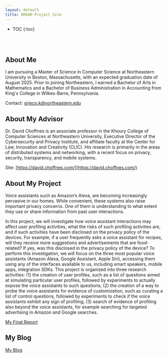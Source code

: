 ```yaml
---
layout: default
title: DREAM Project Site
---
```


* TOC
{:toc}

<style>

#markdown-toc ul {
    list-style: none;
    marign: 0;
    overflow: hidden;
    background-color: white;
    display: flex;
    width: 100%;
    margin-left: 0;
    border-top: 1px solid black;
    border-bottom: 1px solid black;
    height: 55px;
}

#markdown-toc li {
    flex: 1;
    display: inline, block;
    color: black;
    text-align: center;
}

#markdown-toc li a {
    display: block;
    color: black;
    text-align: center;
    padding: 14px 0; /* Adjust padding to center links vertically */
    text-decoration: none;
    text-transform:capitalize; /* Convert text to uppercase */
}

#markdown-toc li a:hover {
    background-color: #1111110e;
}
    
</style>

<br /><br />

## About Me

I am pursuing a Master of Science in Computer Science at Northeastern University in Boston, Massachusetts, with an expected graduation date of August 2025. Prior to joining Northeastern, I earned a Bachelor of Arts in Mathematics and a Bachelor of Business Administration in Accounting from King's College in Wilkes-Barre, Pennsylvania.

Contact: [grieco.k@northeastern.edu](https://outlook.office.com/mail/deeplink/compose?mailtouri=mailto%3Agrieco.k%40northeastern.edu)

## About My Advisor

Dr. David Choffnes is an associate professor in the Khoury College of Computer Sciences at Northeastern University, Executive Director of the Cybersecurity and Privacy Institute, and affiliate faculty at the Center for Law, Innovation and Creativity (CLIC). His research is primarily in the areas of distributed systems and networking, with a recent focus on privacy, security, transparency, and mobile systems.

Site: [https://david.choffnes.com/](https://david.choffnes.com/)

## About My Project

Voice assistants such as Amazon’s Alexa, are becoming increasingly pervasive in our homes. While convenient, these systems also raise important privacy concerns. One of them is understanding to what extent they use or share information from past user interactions.

In this project, we will investigate how voice assistant interactions may affect user profiling activities, what the risks of such profiling activities are, and if such activities have been disclosed on the privacy policy of the devices. For example, if a user frequently asks a voice assistant for recipes, will they receive more suggestions and advertisements that are food-related? If yes, was this disclosed in the privacy policy of the device?
To perform this investigation, we will focus on the three most popular voice assistants (Amazon Alexa, Google Assistant, Apple Siri), accessing them using any of the interfaces available to us, including smart speakers, mobile apps, integration SDKs.
This project is organized into three research activities: (1) the creation of user profiles, such as a list of questions aimed at simulating particular user profiles, followed by experiments to actually expose the voice assistants to such questions; (2) the creation of a way to probe the voice assistants for evidence of customization, such as curating a list of control questions, followed by experiments to check if the voice assistants exhibit any sign of profiling; (3) search of evidence of profiling also beyond the voice assistants, for example searching for targeted advertising in Amazon and Google searches.

[My Final Report](files/finalreport.pdf)

## My Blog

[My Blog](blog.html)
